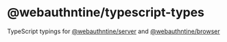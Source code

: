 # @webauthntine/typescript-types

TypeScript typings for [@webauthntine/server](../server/) and [@webauthntine/browser](../browser/)
